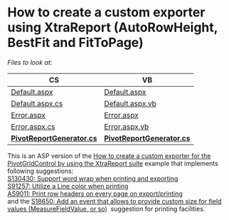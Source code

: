 # How to create a custom exporter using XtraReport (AutoRowHeight, BestFit and FitToPage)

*Files to look at*:

|CS|VB|
|--------|-----|
| [Default.aspx](./CS/WebSite/Default.aspx)| [Default.aspx](./VB/WebSite/Default.aspx)|
| [Default.aspx.cs](./CS/WebSite/Default.aspx.cs#L43-L56)| [Default.aspx.vb](./VB/WebSite/Default.aspx.vb)|
| [Error.aspx](./CS/WebSite/Error.aspx)| [Error.aspx](./VB/WebSite/Error.aspx)|
| [Error.aspx.cs](./CS/WebSite/Error.aspx.cs)| [Error.aspx.vb](./VB/WebSite/Error.aspx.vb)|
| **[PivotReportGenerator.cs](./CS/WebSite/App_Code/PivotReportGenerator.cs)** |**[PivotReportGenerator.cs](./VB/WebSite/App_Code/PivotReportGenerator.vb)**|


<p>This is an ASP version of the <a href="https://www.devexpress.com/Support/Center/p/E2231">How to create a custom exporter for the PivotGridControl by using the XtraReport suite</a> example that implements following suggestions:<br /><a href="https://www.devexpress.com/Support/Center/p/S130430">S130430: Support word wrap when printing and exporting</a><br /><a href="https://www.devexpress.com/Support/Center/p/S91257">S91257: Utilize a Line color when printing</a><br /><a href="https://www.devexpress.com/Support/Center/p/AS9011">AS9011: Print row headers on every page on export/printing</a><br />and the <a href="https://www.devexpress.com/Support/Center/p/S18650">S18650: Add an event that allows to provide custom size for field values (MeasureFieldValue, or so)</a>  suggestion for printing facilities.</p>

<br/>



